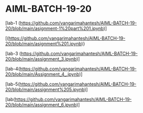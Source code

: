 
# AIML-BATCH-19-20
[lab-1 (https://github.com/vangarimahantesh/AIML-BATCH-19-20/blob/main/asignment-1%20part%201.ipynb)]

[(https://github.com/vangarimahantesh/AIML-BATCH-19-20/blob/main/asignment%201.ipynb)}

[lab-3 (https://github.com/vangarimahantesh/AIML-BATCH-19-20/blob/main/assignment_3.ipynb)]

[lab-4(https://github.com/vangarimahantesh/AIML-BATCH-19-20/blob/main/Assignment_4_.ipynb)]

[lab-5(https://github.com/vangarimahantesh/AIML-BATCH-19-20/blob/main/assignment%205.ipynb)]

[lab(https://github.com/vangarimahantesh/AIML-BATCH-19-20/blob/main/assignment_6.ipynb)]
